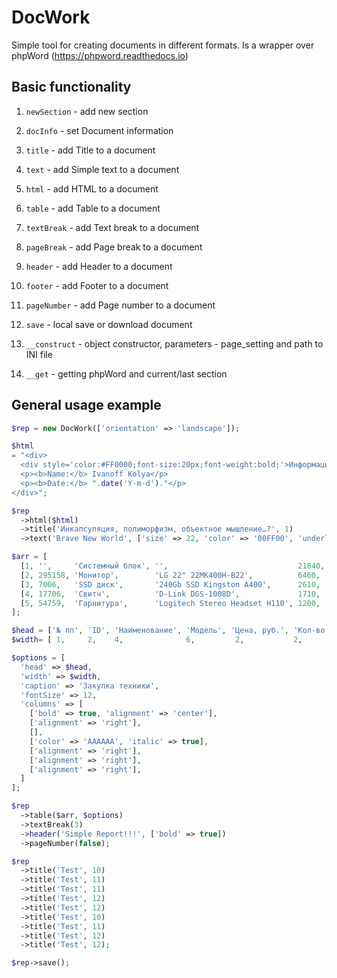 # DocWork
Simple tool for creating documents in different formats. 
Is a wrapper over phpWord (https://phpword.readthedocs.io)

## Basic functionality
1. `newSection` - add new section
2. `docInfo` - set Document information
3. `title` - add Title to a document
4. `text` - add Simple text to a document
5. `html` - add HTML to a document
6. `table` - add Table to a document
7. `textBreak` - add Text break to a document
8. `pageBreak` - add Page break to a document
10. `header` - add Header to a document
11. `footer` - add Footer to a document
12. `pageNumber` - add Page number to a document
13. `save` - local save or download document

14. `__construct` - object constructor, parameters - page_setting and path to INI file
15. `__get` - getting phpWord and current/last section

## General usage example
```php
$rep = new DocWork(['orientation' => 'landscape']);

$html
= "<div>
  <div style='color:#FF0000;font-size:20px;font-weight:bold;'>Информация</div>
  <p><b>Name:</b> Ivanoff Kolya</p>
  <p><b>Date:</b> ".date('Y-m-d')."</p>
</div>";

$rep
  ->html($html)
  ->title('Инкапсуляция, полиморфизм, объектное мышление…?', 1)
  ->text('Brave New World', ['size' => 22, 'color' => '00FF00', 'underline' => 'single']);

$arr = [
  [1, '',     'Системный блок', '',                             21840, 5, 109200],
  [2, 295158, 'Монитор',        'LG 22" 22MK400H-B22',          6460,  3, 19380 ],
  [3, 7006,   'SSD диск',       '240Gb SSD Kingston A400',      2610,  5, 13050 ],
  [4, 17706,  'Свитч',          'D-Link DGS-1008D',             1710,  2, 3420  ],
  [5, 54759,  'Гарнитура',      'Logitech Stereo Headset H110', 1200,  2, 2400  ]
];

$head = ['№ пп', 'ID', 'Наименование', 'Модель', 'Цена, руб.', 'Кол-во', 'Сумма, руб.'];
$width= [ 1,     2,    4,              6,         2,           2,        2];

$options = [
  'head' => $head,
  'width' => $width,
  'caption' => 'Закупка техники',
  'fontSize' => 12,
  'columns' => [
    ['bold' => true, 'alignment' => 'center'],
    ['alignment' => 'right'],
    [],
    ['color' => 'AAAAAA', 'italic' => true],
    ['alignment' => 'right'],
    ['alignment' => 'right'],
    ['alignment' => 'right'],
  ]
];

$rep
  ->table($arr, $options)
  ->textBreak(3)
  ->header('Simple Report!!!', ['bold' => true])
  ->pageNumber(false);

$rep
  ->title('Test', 10)
  ->title('Test', 11)
  ->title('Test', 11)
  ->title('Test', 12)
  ->title('Test', 12)
  ->title('Test', 10)
  ->title('Test', 11)
  ->title('Test', 12)
  ->title('Test', 12);

$rep->save();
```
